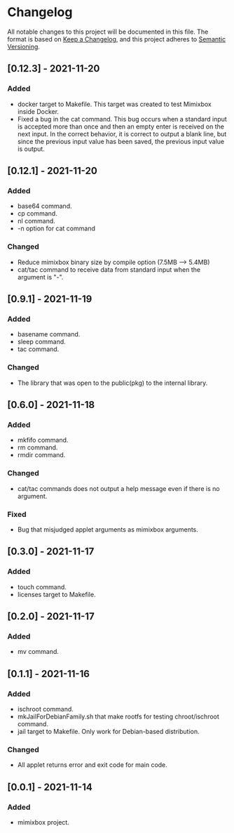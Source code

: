 # Changelog
All notable changes to this project will be documented in this file. The format is based on [Keep a Changelog](https://keepachangelog.com/en/1.0.0/), and this project adheres to [Semantic Versioning](https://semver.org/spec/v2.0.0.html).
## [0.12.3] - 2021-11-20
### Added
 - docker target to Makefile. This target was created to test Mimixbox inside Docker.
 - Fixed a bug in the cat command. This bug occurs when a standard input is accepted more than once and then an empty enter is received on the next input. In the correct behavior, it is correct to output a blank line, but since the previous input value has been saved, the previous input value is output.
## [0.12.1] - 2021-11-20
### Added
 - base64 command.
 - cp command.
 - nl command.
 - -n option for cat command
### Changed
 - Reduce mimixbox binary size by compile option (7.5MB --> 5.4MB)
 - cat/tac command to receive data from standard input when the argument is "-".
## [0.9.1] - 2021-11-19
### Added
 - basename command.
 - sleep command.
 - tac command.
### Changed
 - The library that was open to the public(pkg) to the internal library.
## [0.6.0] - 2021-11-18
### Added
 - mkfifo command.
 - rm command.
 - rmdir command.
### Changed
 - cat/tac commands does not output a help message even if there is no argument.
### Fixed
 - Bug that misjudged applet arguments as mimixbox arguments.
## [0.3.0] - 2021-11-17
### Added
 - touch command.
 - licenses target to Makefile.

## [0.2.0] - 2021-11-17
### Added
 - mv command.
## [0.1.1] - 2021-11-16
### Added
 - ischroot command.
 - mkJailForDebianFamily.sh that make rootfs for testing chroot/ischroot command.
 - jail target to Makefile. Only work for Debian-based distribution.
### Changed
 - All applet returns error and exit code for main code.

## [0.0.1] - 2021-11-14
### Added
 - mimixbox project.